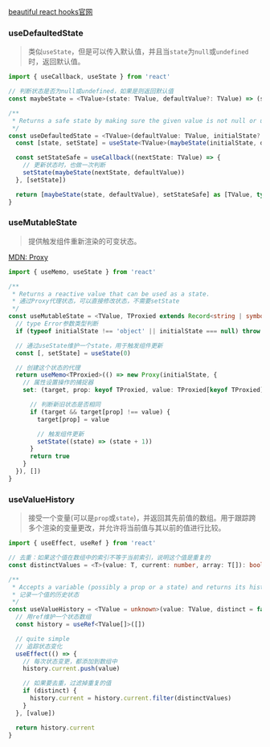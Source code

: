 
[beautiful react hooks官网](https://antonioru.github.io/beautiful-react-hooks/#/Introduction)

### useDefaultedState

>类似`useState`，但是可以传入默认值，并且当`state`为`null`或`undefined`时，返回默认值。

```ts
import { useCallback, useState } from 'react'

// 判断状态是否为null或undefined，如果是则返回默认值
const maybeState = <TValue>(state: TValue, defaultValue?: TValue) => (state ?? defaultValue) as TValue

/**
 * Returns a safe state by making sure the given value is not null or undefined
 */
const useDefaultedState = <TValue>(defaultValue: TValue, initialState?: TValue) => {
  const [state, setState] = useState<TValue>(maybeState(initialState, defaultValue) as TValue)

  const setStateSafe = useCallback((nextState: TValue) => {
    // 更新状态时，也做一次判断
    setState(maybeState(nextState, defaultValue))
  }, [setState])

  return [maybeState(state, defaultValue), setStateSafe] as [TValue, typeof setStateSafe]
}
```

### useMutableState

>提供触发组件重新渲染的可变状态。

[MDN: Proxy](https://developer.mozilla.org/zh-CN/docs/Web/JavaScript/Reference/Global_Objects/Proxy)

```ts
import { useMemo, useState } from 'react'

/**
 * Returns a reactive value that can be used as a state.
 * 通过Proxy代理状态，可以直接修改状态，不需要setState
 */
const useMutableState = <TValue, TProxied extends Record<string | symbol, TValue>>(initialState: TProxied) => {
  // type Error参数类型判断
  if (typeof initialState !== 'object' || initialState === null) throw new Error('The initial state must be an object')

  // 通过useState维护一个state，用于触发组件更新
  const [, setState] = useState(0)

  // 创建这个状态的代理
  return useMemo<TProxied>(() => new Proxy(initialState, {
    // 属性设置操作的捕捉器
    set: (target, prop: keyof TProxied, value: TProxied[keyof TProxied]) => {

      // 判断新旧状态是否相同
      if (target && target[prop] !== value) {
        target[prop] = value

        // 触发组件更新
        setState((state) => (state + 1))
      }
      return true
    }
  }), [])
}
```

### useValueHistory

>接受一个变量(可以是`prop`或`state`)，并返回其先前值的数组。用于跟踪跨多个渲染的变量更改，并允许将当前值与其以前的值进行比较。

```ts
import { useEffect, useRef } from 'react'

// 去重：如果这个值在数组中的索引不等于当前索引，说明这个值是重复的
const distinctValues = <T>(value: T, current: number, array: T[]): boolean => array.indexOf(value) === current

/**
 * Accepts a variable (possibly a prop or a state) and returns its history (changes through updates).
 * 记录一个值的历史状态
 */
const useValueHistory = <TValue = unknown>(value: TValue, distinct = false) => {
  // 用ref维护一个状态数组
  const history = useRef<TValue[]>([])

  // quite simple
  // 追踪状态变化
  useEffect(() => {
    // 每次状态变更，都添加到数组中
    history.current.push(value)

    // 如果要去重，过滤掉重复的值
    if (distinct) {
      history.current = history.current.filter(distinctValues)
    }
  }, [value])

  return history.current
}
```